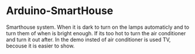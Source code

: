 # Arduino-SmartHouse

Smarthouse system. When it is dark to turn on the lamps automaticly and to turn them of when is bright enough. If its too hot to turn the air conditioner and turn it out after. In the demo insted of air conditioner is used TV, becouse it is easier to show.
